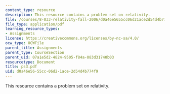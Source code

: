 ```yaml
---
content_type: resource
description: This resource contains a problem set on relativity.
file: /courses/8-033-relativity-fall-2006/d0a46e5655cc06d21ace2d54d4b774f9_ps3.pdf
file_type: application/pdf
learning_resource_types:
- Assignments
license: https://creativecommons.org/licenses/by-nc-sa/4.0/
ocw_type: OCWFile
parent_title: Assignments
parent_type: CourseSection
parent_uid: 07a1e5d2-4824-9505-f84a-083d31740b03
resourcetype: Document
title: ps3.pdf
uid: d0a46e56-55cc-06d2-1ace-2d54d4b774f9
---
```

This resource contains a problem set on relativity.